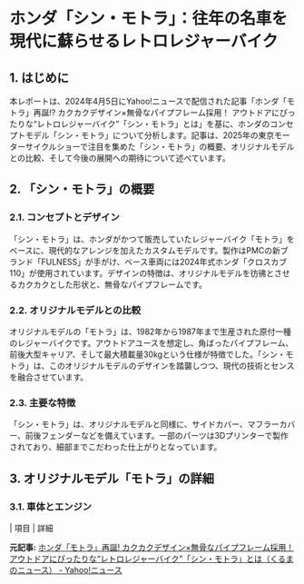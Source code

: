 # ホンダ「シン・モトラ」：往年の名車を現代に蘇らせるレトロレジャーバイク

## 1. はじめに

本レポートは、2024年4月5日にYahoo!ニュースで配信された記事「ホンダ「モトラ」再誕!? カクカクデザイン×無骨なパイプフレーム採用！ アウトドアにぴったりな“レトロレジャーバイク”「シン・モトラ」とは」を基に、ホンダのコンセプトモデル「シン・モトラ」について分析します。記事は、2025年の東京モーターサイクルショーで注目を集めた「シン・モトラ」の概要、オリジナルモデルとの比較、そして今後の展開への期待について述べています。

## 2. 「シン・モトラ」の概要

### 2.1. コンセプトとデザイン

「シン・モトラ」は、ホンダがかつて販売していたレジャーバイク「モトラ」をベースに、現代的なアレンジを加えたカスタムモデルです。製作はPMCの新ブランド「FULNESS」が手がけ、ベース車両には2024年式ホンダ「クロスカブ110」が使用されています。デザインの特徴は、オリジナルモデルを彷彿とさせるカクカクとした形状と、無骨なパイプフレームです。

### 2.2. オリジナルモデルとの比較

オリジナルモデルの「モトラ」は、1982年から1987年まで生産された原付一種のレジャーバイクです。アウトドアユースを想定し、角ばったパイプフレーム、前後大型キャリア、そして最大積載量30kgという仕様が特徴でした。「シン・モトラ」は、このオリジナルモデルのデザインを踏襲しつつ、現代の技術とセンスを融合させています。

### 2.3. 主要な特徴

「シン・モトラ」は、オリジナルモデルと同様に、サイドカバー、マフラーカバー、前後フェンダーなどを備えています。一部のパーツは3Dプリンターで製作されており、細部までこだわった仕上がりとなっています。

## 3. オリジナルモデル「モトラ」の詳細

### 3.1. 車体とエンジン

| 項目 | 詳細 

**元記事:** [ホンダ「モトラ」再誕! カクカクデザイン×無骨なパイプフレーム採用！ アウトドアにぴったりな“レトロレジャーバイク”「シン・モトラ」とは（くるまのニュース） - Yahoo!ニュース](https://news.yahoo.co.jp/articles/c450d6725fdf1ec81f18050aeec496afff9b1522)
